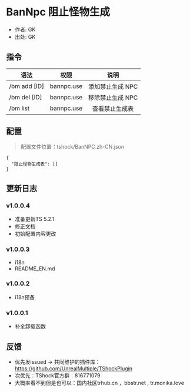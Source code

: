# BanNpc 阻止怪物生成

- 作者: GK
- 出处: GK

## 指令

| 语法           |     权限     |     说明     |
|--------------|:----------:|:----------:|
| /bm add [ID] | bannpc.use | 添加禁止生成 NPC |
| /bm del [ID] | bannpc.use | 移除禁止生成 NPC |
| /bm list     | bannpc.use |  查看禁止生成表   |

## 配置
> 配置文件位置：tshock/BanNPC.zh-CN.json
```json5
{
  "阻止怪物生成表": []
}
```

## 更新日志


### v1.0.0.4
- 准备更新TS 5.2.1
- 修正文档
- 初始配置内容更改
### v1.0.0.3
- i18n
- README_EN.md 
### v1.0.0.2
- i18n预备
### v1.0.0.1
- 补全卸载函数

## 反馈
- 优先发issued -> 共同维护的插件库：https://github.com/UnrealMultiple/TShockPlugin
- 次优先：TShock官方群：816771079
- 大概率看不到但是也可以：国内社区trhub.cn ，bbstr.net , tr.monika.love
